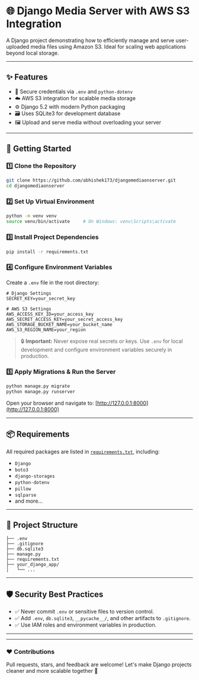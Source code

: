 
# 🌐 Django Media Server with AWS S3 Integration

A Django project demonstrating how to efficiently manage and serve user-uploaded media files using Amazon S3. Ideal for scaling web applications beyond local storage.

---

## ✨ Features

- 🔐 Secure credentials via `.env` and `python-dotenv`
- ☁️ AWS S3 integration for scalable media storage
- ⚙️ Django 5.2 with modern Python packaging
- 🗃️ Uses SQLite3 for development database
- 🖼️ Upload and serve media without overloading your server

---

## 🚀 Getting Started

### 1️⃣ Clone the Repository

```bash
git clone https://github.com/abhishek173/djangomediaonserver.git
cd djangomediaonserver
```

### 2️⃣ Set Up Virtual Environment

```bash
python -m venv venv
source venv/bin/activate     # On Windows: venv\Scripts\activate
```

### 3️⃣ Install Project Dependencies

```bash
pip install -r requirements.txt
```

### 4️⃣ Configure Environment Variables

Create a `.env` file in the root directory:

```env
# Django Settings
SECRET_KEY=your_secret_key

# AWS S3 Settings
AWS_ACCESS_KEY_ID=your_access_key
AWS_SECRET_ACCESS_KEY=your_secret_access_key
AWS_STORAGE_BUCKET_NAME=your_bucket_name
AWS_S3_REGION_NAME=your_region
```

> 🔒 **Important:** Never expose real secrets or keys. Use `.env` for local development and configure environment variables securely in production.

### 5️⃣ Apply Migrations & Run the Server

```bash
python manage.py migrate
python manage.py runserver
```

Open your browser and navigate to: [http://127.0.0.1:8000](http://127.0.0.1:8000)

---

## 📦 Requirements

All required packages are listed in [`requirements.txt`](./requirements.txt), including:

- `Django`
- `boto3`
- `django-storages`
- `python-dotenv`
- `pillow`
- `sqlparse`
- and more...

---

## 📁 Project Structure

```
├── .env
├── .gitignore
├── db.sqlite3
├── manage.py
├── requirements.txt
├── your_django_app/
│   └── ...
```

---

## 🛡️ Security Best Practices

- ✅ Never commit `.env` or sensitive files to version control.
- ✅ Add `.env`, `db.sqlite3`, `__pycache__/`, and other artifacts to `.gitignore`.
- ✅ Use IAM roles and environment variables in production.

---



---

### ❤️ Contributions

Pull requests, stars, and feedback are welcome! Let's make Django projects cleaner and more scalable together 🚀
